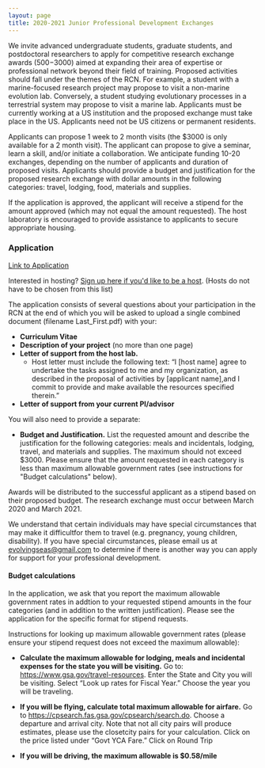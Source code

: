 ```yaml
---
layout: page
title: 2020-2021 Junior Professional Development Exchanges
---
```


We invite advanced undergraduate students, graduate students, and postdoctoral researchers to apply for competitive research exchange awards ($500-$3000) aimed at expanding their area of expertise or professional network beyond their field of training. Proposed activities should fall under the themes of the RCN. For example, a student with a marine-focused research project may propose to visit a non-marine evolution lab. Conversely, a student studying evolutionary processes in a terrestrial system may propose to visit a marine lab. Applicants must be currently working at a US institution and the proposed exchange must take place in the US. Applicants need not be US citizens or permanent residents.

Applicants can propose 1 week to 2 month visits (the $3000 is only available for a 2 month visit). The applicant can propose to give a seminar, learn a skill, and/or initiate a collaboration. We anticipate funding 10-20 exchanges, depending on the number of applicants and duration of proposed visits. Applicants should provide a budget and justification for the proposed research exchange with dollar amounts in the following categories: travel, lodging, food, materials and supplies. 

If the application is approved, the applicant will receive a stipend for the amount approved (which may not equal the amount requested). The host laboratory is encouraged to provide assistance to applicants to secure appropriate housing.

### Application

[Link to Application](https://docs.google.com/forms/d/e/1FAIpQLSd0_Qwizvb6Y6GzlxT6Pxl0gUrBG3omT-Qc0QSw73WQItZ6zQ/viewform)

Interested in hosting? [Sign up here if you'd like to be a host](https://docs.google.com/spreadsheets/d/1e8PmMia5X9-IzGs9zvjSs2CX6kCz34aKZNhRUlGyLa8/edit#gid=0). (Hosts do not have to be chosen from this list)

The application consists of several questions about your participation in the RCN at the end of which you will be asked to upload a single combined document (filename Last_First.pdf) with your:

* **Curriculum Vitae**
* **Description of your project** (no more than one page)
* **Letter of support from the host lab.**
  * Host letter must include the following text: “I [host name] agree to undertake the tasks assigned to me and my organization, as described in the proposal of activities by [applicant name],and I commit to provide and make available the resources specified therein.”
* **Letter of support from your current PI/advisor**

You will also need to provide a separate:

* **Budget and Justification.** List the requested amount and describe the justification for the following categories: meals and incidentals, lodging, travel, and materials and supplies. The maximum should not exceed $3000. Please ensure that the amount requested in each category is less than maximum allowable government rates (see instructions for "Budget calculations" below).

Awards will be distributed to the successful applicant as a stipend based on their proposed budget. The research exchange must occur between March 2020 and March 2021.

We understand that certain individuals may have special circumstances that may make it difficultfor them to travel (e.g. pregnancy, young children, disability). If you have special circumstances, please email us at evolvingseas@gmail.com to determine if there is another way you can apply for support for your professional development.

#### Budget calculations

In the application, we ask that you report the maximum allowable government rates in addtion to your requested stipend amounts in the four categories (and in addition to the written justification). Please see the application for the specific format for stipend requests.

Instructions for looking up maximum allowable government rates (please ensure your stipend request does not exceed the maximum allowable):

* **Calculate the maximum allowable for lodging, meals and incidental expenses for the state you will be visiting.** Go to: https://www.gsa.gov/travel-resources. Enter the State and City you will be visiting. Select “Look up rates for Fiscal Year.” Choose the year you will be traveling. 

* **If you will be flying, calculate total maximum allowable for airfare.** Go to https://cpsearch.fas.gsa.gov/cpsearch/search.do. Choose a departure and arrival city. Note that not all city pairs will produce estimates, please use the closetcity pairs for your calculation. Click on the price listed under “Govt YCA Fare.” Click on Round Trip

* **If you will be driving, the maximum allowable is $0.58/mile**

